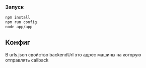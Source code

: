 ### Запуск
```sh
npm install
npm run config
node app/app
```
## Конфиг
В urls.json свойство backendUrl это адрес машины на которую отправлять callback
